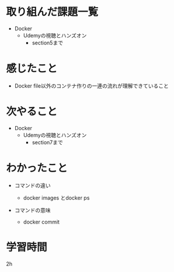 # 取り組んだ課題一覧
- Docker
    - Udemyの視聴とハンズオン
        - section5まで

# 感じたこと
- Docker file以外のコンテナ作りの一連の流れが理解できていること

# 次やること
- Docker
    - Udemyの視聴とハンズオン
        - section7まで

# わかったこと
- コマンドの違い
    - docker images とdocker ps

- コマンドの意味
    - docker commit

# 学習時間
 2h